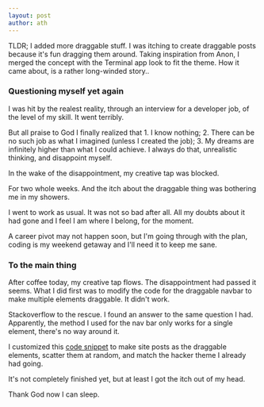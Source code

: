 ```yaml
---
layout: post
author: ath
---
```


TLDR; I added more draggable stuff. I was itching to create draggable posts because it's fun dragging them around. Taking inspiration from Anon, I merged the concept with the Terminal app look to fit the theme. How it came about, is a rather long-winded story..

### Questioning myself yet again

I was hit by the realest reality, through an interview for a developer job, of the level of my skill. It went terribly.

But all praise to God I finally realized that 1. I know nothing; 2. There can be no such job as what I imagined (unless I created the job); 3. My dreams are infinitely higher than what I could achieve. I always do that, unrealistic thinking, and disappoint myself.

In the wake of the disappointment, my creative tap was blocked.

For two whole weeks. And the itch about the draggable thing was bothering me in my showers.

I went to work as usual. It was not so bad after all. All my doubts about it had gone and I feel I am where I belong, for the moment. 

A career pivot may not happen soon, but I'm going through with the plan, coding is my weekend getaway and I'll need it to keep me sane.

### To the main thing

After coffee today, my creative tap flows. The disappointment had passed it seems. What I did first was to modify the code for the draggable navbar to make multiple elements draggable. It didn't work.

Stackoverflow to the rescue. I found an answer to the same question I had. Apparently, the method I used for the nav bar only works for a single element, there's no way around it.

I customized this [code snippet](https://stackoverflow.com/a/63857834/22305530) to make site posts as the draggable elements, scatter them at random, and match the hacker theme I already had going.

It's not completely finished yet, but at least I got the itch out of my head.

Thank God now I can sleep.